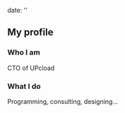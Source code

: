 date: ''

## My profile

### Who I am

CTO of UPcload

### What I do

Programming, consulting, designing...
